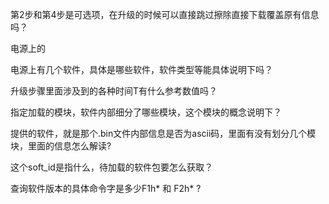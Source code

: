 
第2步和第4步是可选项，在升级的时候可以直接跳过擦除直接下载覆盖原有信息吗？

电源上的

电源上有几个软件，具体是哪些软件，软件类型等能具体说明下吗？

升级步骤里面涉及到的各种时间T有什么参考数值吗？

指定加载的模块，软件内部细分了哪些模块，这个模块的概念说明下？

提供的软件，就是那个.bin文件内部信息是否为ascii码，里面有没有划分几个模块，里面的信息怎么解读?

这个soft_id是指什么，待加载的软件包要怎么获取？

查询软件版本的具体命令字是多少F1h*   和  F2h* ?
